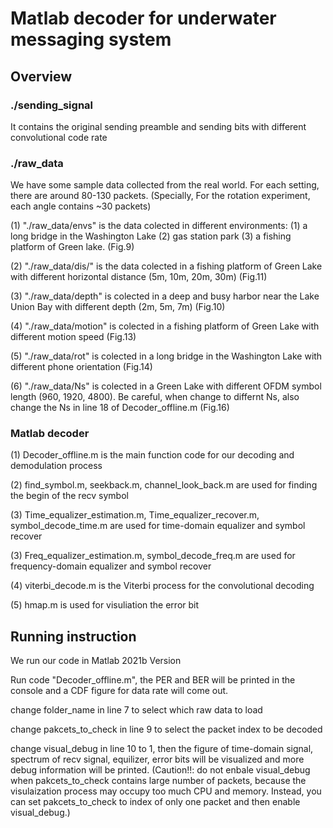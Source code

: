 # Matlab decoder for underwater messaging system

## Overview

### ./sending_signal
It contains the original sending preamble and sending bits with different convolutional code rate 

### ./raw_data
We have some sample data collected from the real world. For each setting, there are around 80-130 packets. (Specially, For the rotation experiment, each angle contains ~30 packets)

(1) "./raw_data/envs" is the data colected in different environments: (1) a long bridge in the Washington Lake (2) gas station park (3) a fishing platform of Green lake. (Fig.9) 

(2) "./raw_data/dis/"  is the data colected in a fishing platform of Green Lake with different horizontal distance (5m, 10m, 20m, 30m) (Fig.11)

(3) "./raw_data/depth" is colected in a deep and busy harbor near the Lake Union Bay with different depth (2m, 5m, 7m) (Fig.10)

(4) "./raw_data/motion" is colected in a fishing platform of Green Lake with different motion speed (Fig.13)

(5) "./raw_data/rot" is colected in a long bridge in the Washington Lake with different phone orientation (Fig.14)

(6) "./raw_data/Ns" is colected in a Green Lake with different OFDM symbol length (960, 1920, 4800). Be careful, when change to differnt Ns, also change the Ns in line 18 of Decoder_offline.m (Fig.16)

### Matlab decoder
(1) Decoder_offline.m is the main function code for our decoding and demodulation process

(2) find_symbol.m, seekback.m, channel_look_back.m are used for finding the begin of the recv symbol 

(3) Time_equalizer_estimation.m, Time_equalizer_recover.m, symbol_decode_time.m are used for time-domain equalizer and symbol recover

(3) Freq_equalizer_estimation.m, symbol_decode_freq.m are used for frequency-domain equalizer and symbol recover

(4) viterbi_decode.m is the Viterbi process for the convolutional decoding

(5) hmap.m is used for visuliation the error bit 


## Running instruction
We run our code in Matlab 2021b Version

Run code "Decoder_offline.m", the PER and BER will be printed in the console and a CDF figure for data rate will come out.

change folder_name in line 7 to select which raw data to load

change pakcets_to_check in line 9 to select the packet index to be decoded

change visual_debug in line 10 to 1, then the figure of time-domain signal, spectrum of recv signal, equilizer, error bits will be visualized and more debug information will be printed. (Caution!!: do not enbale visual_debug when pakcets_to_check contains large number of packets, because the visulaization process may occupy too much CPU and memory. Instead, you can set pakcets_to_check to index of only one packet and then enable visual_debug.)


